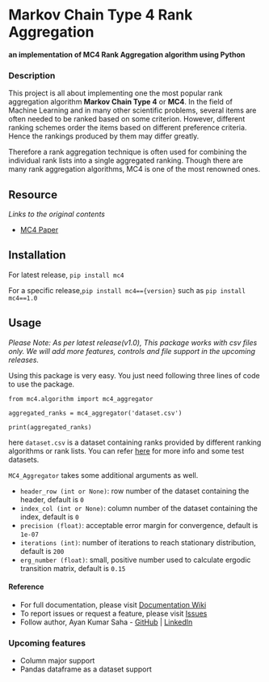 # Markov Chain Type 4 Rank Aggregation
**an implementation of MC4 Rank Aggregation algorithm using Python**

### Description

This project is all about implementing one the most popular rank aggregation algorithm **Markov Chain Type 4** or **MC4**. In the field of Machine Learning and in many other scientific problems, several items are often needed to be ranked based on some criterion. However, different ranking schemes order the items based on different preference criteria. Hence the rankings produced by them may differ greatly.

Therefore a rank aggregation technique is often used for combining the individual rank lists into a single aggregated ranking. Though there are many rank aggregation algorithms, MC4 is one of the most renowned ones.

## Resource

*Links to the original contents*

* [MC4 Paper](http://www10.org/cdrom/papers/577/)


## Installation

For latest release, `pip install mc4`

For a specific release,`pip install mc4=={version}` such as `pip install mc4==1.0`

## Usage

*Please Note: As per latest release(v1.0), This package works with csv files only. We will add more features, controls and file support in the upcoming releases.*

Using this package is very easy. You just need following three lines of code to use the package.

```
from mc4.algorithm import mc4_aggregator

aggregated_ranks = mc4_aggregator('dataset.csv')

print(aggregated_ranks)
```
here `dataset.csv` is a dataset containing ranks provided by different ranking algorithms or rank lists. You can refer [here](test_datasets/) for more info and some test datasets.

`MC4_Aggregator` takes some additional arguments as well.

* `header_row (int or None)`: row number of the dataset containing the header, default is `0`
* `index_col (int or None)`: column number of the dataset containing the index, default is `0`
* `precision (float)`: acceptable error margin for convergence, default is `1e-07`
* `iterations (int)`: number of iterations to reach stationary distribution, default is `200`
* `erg_number (float)`: small, positive number used to calculate ergodic transition matrix, default is `0.15`

#### Reference
* For full documentation, please visit [Documentation Wiki](https://github.com/kalyaniuniversity/MC4/wiki)
* To report issues or request a feature, please visit [Issues](https://github.com/kalyaniuniversity/MC4/issues)
* Follow author, Ayan Kumar Saha - [GitHub](https://github.com/Ayan-Kumar-Saha) | [LinkedIn](https://www.linkedin.com/in/ayankumarsaha/)

### Upcoming features
* Column major support
* Pandas dataframe as a dataset support